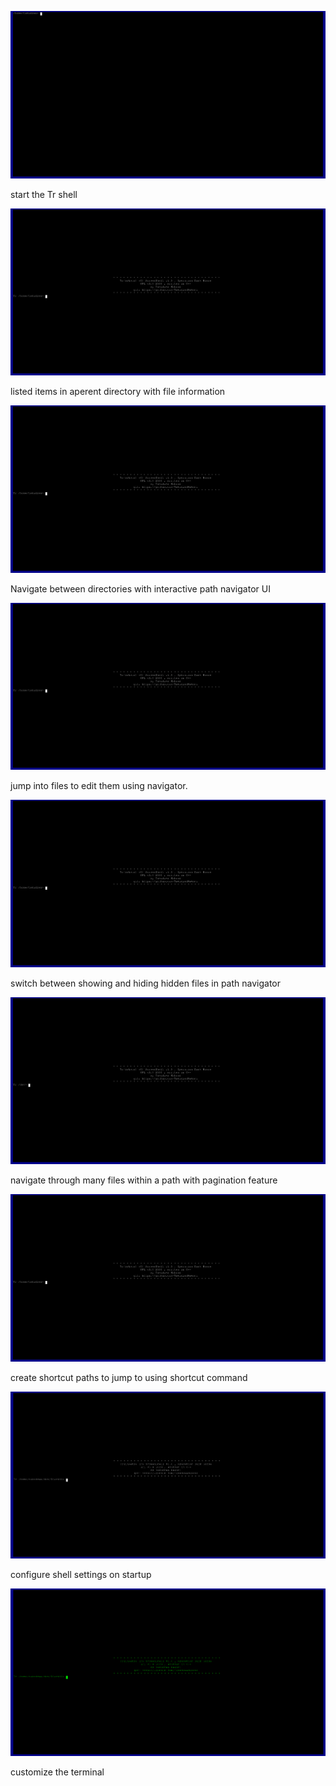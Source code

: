 ![](start-tr.gif)

start the Tr shell

![](tr-ls.gif)

listed items in aperent directory with file information

![](nd-cd.gif)

Navigate between directories with interactive path navigator UI

![](nd-edit-files.gif)

jump into files to edit them using navigator.

![](nd-hidden.gif)

switch between showing and hiding hidden files in path navigator

![](nd-paginate.gif)

navigate through many files within a path with pagination feature

![](sc-add.gif)

create shortcut paths to jump to using shortcut command

![](configure-on-startup.gif)

configure shell settings on startup

![](change-themes.gif)

customize the terminal

